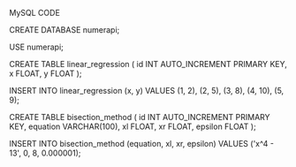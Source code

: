 MySQL CODE

CREATE DATABASE numerapi;

USE numerapi;

CREATE TABLE linear_regression (
  id INT AUTO_INCREMENT PRIMARY KEY,
  x FLOAT,
  y FLOAT
);

INSERT INTO linear_regression (x, y) VALUES
(1, 2),
(2, 5),
(3, 8),
(4, 10),
(5, 9);


CREATE TABLE bisection_method (
  id INT AUTO_INCREMENT PRIMARY KEY,
  equation VARCHAR(100),
  xl FLOAT,
  xr FLOAT,
  epsilon FLOAT
);

INSERT INTO bisection_method (equation, xl, xr, epsilon)
VALUES ('x^4 - 13', 0, 8, 0.000001);


